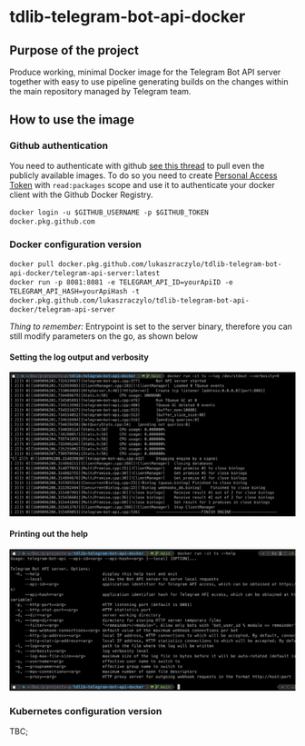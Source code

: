 # tdlib-telegram-bot-api-docker

## Purpose of the project
Produce working, minimal Docker image for the Telegram Bot API server together with easy
to use pipeline generating builds on the changes within the main repository managed by
Telegram team.

## How to use the image

### Github authentication
You need to authenticate with github [see this thread](https://github.community/t/docker-pull-from-public-github-package-registry-fail-with-no-basic-auth-credentials-error/16358/87) to pull even the publicly available images. To do so you need to create [Personal Access Token](https://github.com/settings/tokens/new) with `read:packages` scope and use it to authenticate your docker client with the Github Docker Registry.

```
docker login -u $GITHUB_USERNAME -p $GITHUB_TOKEN docker.pkg.github.com
```

### Docker configuration version

```
docker pull docker.pkg.github.com/lukaszraczylo/tdlib-telegram-bot-api-docker/telegram-api-server:latest
docker run -p 8081:8081 -e TELEGRAM_API_ID=yourApiID -e TELEGRAM_API_HASH=yourApiHash -t docker.pkg.github.com/lukaszraczylo/tdlib-telegram-bot-api-docker/telegram-api-server
```

*Thing to remember:* Entrypoint is set to the server binary, therefore you can still modify parameters on the go, as shown below

#### Setting the log output and verbosity
![Set the log output and verbosity](img/screen-001.png?raw=true)

#### Printing out the help
![Print out the help](img/screen-002.png?raw=true)

### Kubernetes configuration version

TBC;
